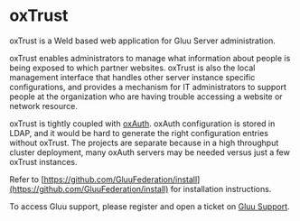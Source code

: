 oxTrust
======
oxTrust is a Weld based web application for Gluu Server administration.
  
oxTrust enables administrators to manage what information about people is being exposed to which partner websites. oxTrust is also the local management interface that handles other server instance specific configurations, and provides a mechanism for IT administrators to support people at the organization who are having trouble accessing a website or network resource.

oxTrust is tightly coupled with [oxAuth](https://github.com/GluuFederation/oxAuth). oxAuth configuration is stored in LDAP, and it would be hard to generate the right configuration entries without oxTrust. The projects are separate because in a high throughput cluster deployment, many oxAuth servers may be needed versus just a few oxTrust instances.

Refer to [https://github.com/GluuFederation/install](https://github.com/GluuFederation/install) for installation instructions.

To access Gluu support, please register and open a ticket on [Gluu Support](https://support.gluu.org).
